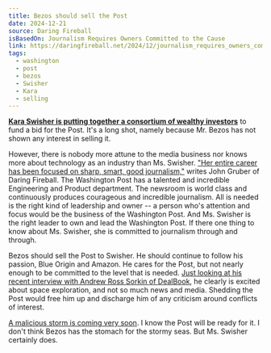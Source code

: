 ```yaml
---
title: Bezos should sell the Post
date: 2024-12-21
source: Daring Fireball
isBasedOn: Journalism Requires Owners Committed to the Cause
link: https://daringfireball.net/2024/12/journalism_requires_owners_committed_to_the_cause
tags:
  - washington
  - post
  - bezos
  - Swisher
  - Kara
  - selling
---
```

**[Kara Swisher is putting together a consortium of wealthy investors](https://www.axios.com/2024/12/20/scoop-kara-swishers-long-shot-kara-swisher-washington-post-ownership-bidpost-bid)** to fund a bid for the Post. It's a long shot, namely because Mr. Bezos has not shown any interest in selling it.

However, there is nobody more attune to the media business nor knows more about technology as an industry than Ms. Swisher. ["Her entire career has been focused on sharp, smart, good journalism,"](https://daringfireball.net/2024/12/journalism_requires_owners_committed_to_the_cause) writes John Gruber of Daring Fireball. The Washington Post has a talented and incredible Engineering and Product department. The newsroom is world class and continuously produces courageous and incredible journalism. All is needed is the right kind of leadership and owner -- a person who's attention and focus would be the business of the Washington Post. And Ms. Swisher is the right leader to own and lead the Washington Post. If there one thing to know about Ms. Swisher, she is committed to journalism through and through.

Bezos should sell the Post to Swisher. He should continue to follow his passion, Blue Origin and Amazon. He cares for the Post, but not nearly enough to be committed to the level that is needed. [Just looking at his recent interview with Andrew Ross Sorkin of DealBook](https://www.youtube.com/watch?v=s71nJQqzYRQ), he clearly is excited about space exploration, and not so much news and media. Shedding the Post would free him up and discharge him of any criticism around conflicts of interest.

[A malicious storm is coming very soon](https://www.axios.com/2024/12/17/trump-legal-threats-media). I know the Post will be ready for it. I don't think Bezos has the stomach for the stormy seas. But Ms. Swisher certainly does.
